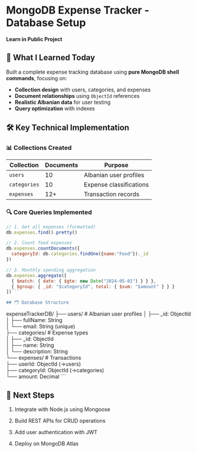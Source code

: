 # MongoDB Expense Tracker - Database Setup  
**Learn in Public Project**  

## 📌 What I Learned Today  
Built a complete expense tracking database using **pure MongoDB shell commands**, focusing on:  
- **Collection design** with users, categories, and expenses  
- **Document relationships** using `ObjectId` references  
- **Realistic Albanian data** for user testing  
- **Query optimization** with indexes  

## 🛠️ Key Technical Implementation  

### 📊 Collections Created 

| Collection | Documents | Purpose |  
|------------|-----------|---------|  
| `users` | 10 | Albanian user profiles |  
| `categories` | 10 | Expense classifications |  
| `expenses` | 12+ | Transaction records |  

### 🔍 Core Queries Implemented  
```javascript
// 1. Get all expenses (formatted)
db.expenses.find().pretty()

// 2. Count food expenses
db.expenses.countDocuments({ 
  categoryId: db.categories.findOne({name:"Food"})._id 
})

// 3. Monthly spending aggregation
db.expenses.aggregate([
  { $match: { date: { $gte: new Date("2024-05-01") } } },
  { $group: { _id: "$categoryId", total: { $sum: "$amount" } } }
])```

## 🗂️ Database Structure
```
expenseTrackerDB/
├── users/            # Albanian user profiles
│   ├── _id: ObjectId  
│   ├── fullName: String  
│   └── email: String (unique)  
├── categories/       # Expense types  
│   ├── _id: ObjectId  
│   ├── name: String  
│   └── description: String  
└── expenses/         # Transactions  
    ├── userId: ObjectId (→users)  
    ├── categoryId: ObjectId (→categories)  
    └── amount: Decimal  ```

## 🚀 Next Steps

1. Integrate with Node.js using Mongoose

2. Build REST APIs for CRUD operations

3. Add user authentication with JWT

4. Deploy on MongoDB Atlas